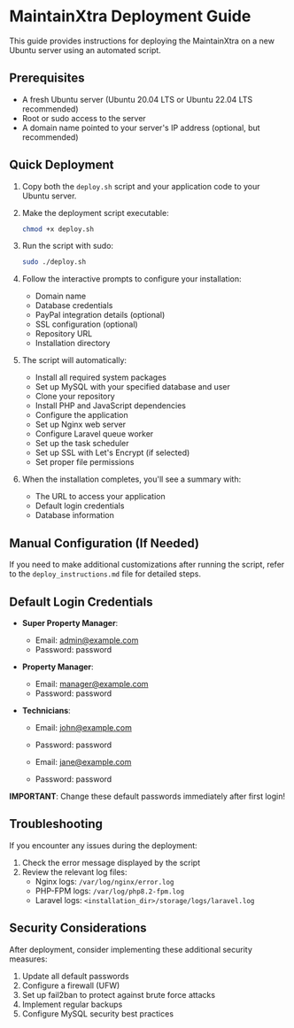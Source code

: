 # MaintainXtra Deployment Guide

This guide provides instructions for deploying the MaintainXtra on a new Ubuntu server using an automated script.

## Prerequisites

- A fresh Ubuntu server (Ubuntu 20.04 LTS or Ubuntu 22.04 LTS recommended)
- Root or sudo access to the server
- A domain name pointed to your server's IP address (optional, but recommended)

## Quick Deployment

1. Copy both the `deploy.sh` script and your application code to your Ubuntu server.

2. Make the deployment script executable:
   ```bash
   chmod +x deploy.sh
   ```

3. Run the script with sudo:
   ```bash
   sudo ./deploy.sh
   ```

4. Follow the interactive prompts to configure your installation:
   - Domain name
   - Database credentials
   - PayPal integration details (optional)
   - SSL configuration (optional)
   - Repository URL
   - Installation directory

5. The script will automatically:
   - Install all required system packages
   - Set up MySQL with your specified database and user
   - Clone your repository
   - Install PHP and JavaScript dependencies
   - Configure the application
   - Set up Nginx web server
   - Configure Laravel queue worker
   - Set up the task scheduler
   - Set up SSL with Let's Encrypt (if selected)
   - Set proper file permissions

6. When the installation completes, you'll see a summary with:
   - The URL to access your application
   - Default login credentials
   - Database information

## Manual Configuration (If Needed)

If you need to make additional customizations after running the script, refer to the `deploy_instructions.md` file for detailed steps.

## Default Login Credentials

- **Super Property Manager**:
  - Email: admin@example.com
  - Password: password

- **Property Manager**:
  - Email: manager@example.com
  - Password: password

- **Technicians**:
  - Email: john@example.com
  - Password: password
  
  - Email: jane@example.com
  - Password: password

**IMPORTANT**: Change these default passwords immediately after first login!

## Troubleshooting

If you encounter any issues during the deployment:

1. Check the error message displayed by the script
2. Review the relevant log files:
   - Nginx logs: `/var/log/nginx/error.log`
   - PHP-FPM logs: `/var/log/php8.2-fpm.log`
   - Laravel logs: `<installation_dir>/storage/logs/laravel.log`

## Security Considerations

After deployment, consider implementing these additional security measures:

1. Update all default passwords
2. Configure a firewall (UFW)
3. Set up fail2ban to protect against brute force attacks
4. Implement regular backups
5. Configure MySQL security best practices 